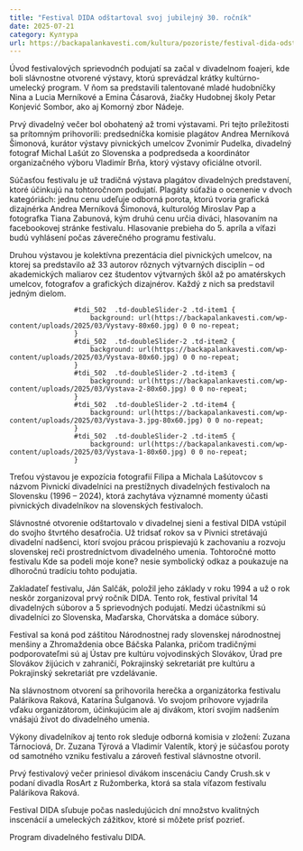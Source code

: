 ```yaml
---
title: "Festival DIDA odštartoval svoj jubilejný 30. ročník"
date: 2025-07-21
category: Култура
url: https://backapalankavesti.com/kultura/pozoriste/festival-dida-odstartoval-svoj-jubilejny-30-rocnik/
---
```


Úvod festivalových sprievodnćh podujatí sa začal v divadelnom foajeri, kde boli slávnostne otvorené výstavy, ktorú sprevádzal krátky kultúrno-umelecký program. V ňom sa predstavili talentované mladé hudobníčky Nina a Lucia Merníkové a Emina Čásarová, žiačky Hudobnej školy Petar Konjević Sombor, ako aj Komorný zbor Nádeje.

Prvý divadelný večer bol obohatený až tromi výstavami. Pri tejto príležitosti sa prítomným prihovorili: predsedníčka komisie plagátov Andrea Merníková Šimonová, kurátor výstavy pivnických umelcov Zvonimír Pudelka, divadelný fotograf Michal Lašút zo Slovenska a podpredseda a koordinátor organizačného výboru Vladimír Brňa, ktorý výstavy oficiálne otvoril.

Súčasťou festivalu je už tradičná výstava plagátov divadelných predstavení, ktoré účinkujú na tohtoročnom podujatí. Plagáty súťažia o ocenenie v dvoch kategóriách: jednu cenu udeľuje odborná porota, ktorú tvoria grafická dizajnérka Andrea Merníková Šimonová, kulturológ Miroslav Pap a fotografka Tiana Zabunová, kým druhú cenu určia diváci, hlasovaním na facebookovej stránke festivalu. Hlasovanie prebieha do 5. apríla a víťazi budú vyhlásení počas záverečného programu festivalu.

Druhou výstavou je kolektívna prezentácia diel pivnických umelcov, na ktorej sa predstavilo až 33 autorov rôznych výtvarných disciplín – od akademických maliarov cez študentov výtvarných škôl až po amatérskych umelcov, fotografov a grafických dizajnérov. Každý z nich sa predstavil jedným dielom.

                
                    
                    #tdi_502  .td-doubleSlider-2 .td-item1 {
                        background: url(https://backapalankavesti.com/wp-content/uploads/2025/03/Vystavy-80x60.jpg) 0 0 no-repeat;
                    }
                    #tdi_502  .td-doubleSlider-2 .td-item2 {
                        background: url(https://backapalankavesti.com/wp-content/uploads/2025/03/Vystava-80x60.jpg) 0 0 no-repeat;
                    }
                    #tdi_502  .td-doubleSlider-2 .td-item3 {
                        background: url(https://backapalankavesti.com/wp-content/uploads/2025/03/Vystava-2-80x60.jpg) 0 0 no-repeat;
                    }
                    #tdi_502  .td-doubleSlider-2 .td-item4 {
                        background: url(https://backapalankavesti.com/wp-content/uploads/2025/03/Vystava-3.jpg-80x60.jpg) 0 0 no-repeat;
                    }
                    #tdi_502  .td-doubleSlider-2 .td-item5 {
                        background: url(https://backapalankavesti.com/wp-content/uploads/2025/03/Vystava-1-80x60.jpg) 0 0 no-repeat;
                    }

Treťou výstavou je expozícia fotografií Filipa a Michala Lašútovcov s názvom Pivnickí divadelníci na prestížnych divadelných festivaloch na Slovensku (1996 – 2024), ktorá zachytáva významné momenty účasti pivnických divadelníkov na slovenských festivaloch.

Slávnostné otvorenie odštartovalo v divadelnej sieni a festival DIDA vstúpil do svojho štvrtého desaťročia. Už tridsať rokov sa v Pivnici stretávajú divadelní nadšenci, ktorí svojou prácou prispievajú k zachovaniu a rozvoju slovenskej reči prostredníctvom divadelného umenia. Tohtoročné motto festivalu Kde sa podeli moje kone? nesie symbolický odkaz a poukazuje na dlhoročnú tradíciu tohto podujatia.

Zakladateľ festivalu, Ján Salčák, položil jeho základy v roku 1994 a už o rok neskôr zorganizoval prvý ročník DIDA. Tento rok, festival privítal 14 divadelných súborov a 5 sprievodných podujatí. Medzi účastníkmi sú divadelníci zo Slovenska, Maďarska, Chorvátska a domáce súbory.

Festival sa koná pod záštitou Národnostnej rady slovenskej národnostnej menšiny a Zhromaždenia obce Báčska Palanka, pričom tradičnými podporovateľmi sú aj Ústav pre kultúru vojvodinských Slovákov, Úrad pre Slovákov žijúcich v zahraničí, Pokrajinský sekretariát pre kultúru a Pokrajinský sekretariát pre vzdelávanie.

Na slávnostnom otvorení sa prihovorila herečka a organizátorka festivalu Palárikova Raková, Katarína Šulganová. Vo svojom príhovore vyjadrila vďaku organizátorom, účinkujúcim ale aj divákom, ktorí svojím nadšením vnášajú život do divadelného umenia.

Výkony divadelníkov aj tento rok sleduje odborná komisia v zložení: Zuzana Tárnociová, Dr. Zuzana Týrová a Vladimír Valentík, ktorý je súčasťou poroty od samotného vzniku festivalu a zároveň festival slávnostne otvoril.

Prvý festivalový večer priniesol divákom inscenáciu Candy Crush.sk v podaní divadla RosArt z Ružomberka, ktorá sa stala víťazom festivalu Palárikova Raková.

Festival DIDA sľubuje počas nasledujúcich dní množstvo kvalitných inscenácií a umeleckých zážitkov, ktoré si môžete prísť pozrieť.

Program divadelného festivalu DIDA.
